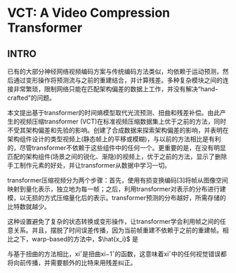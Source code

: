 # VCT: A Video Compression Transformer



## INTRO

已有的大部分神经网络视频编码方案与传统编码方法类似，均依赖于运动预测，然后通过变形操作将预测流与之前的重建结合，并计算残差。多种复杂模块之间的连接非常繁琐，限制网络只能在匹配架构偏差的数据上工作，并没有解决“hand-crafted”的问题。

本文提出基于transformer的时间熵模型取代光流预测、扭曲和残差补偿。由此产生的视频压缩transformer (VCT)在标准视频压缩数据集上优于之前的方法，同时不受其架构偏差和先验的影响。创建了合成数据来探索架构偏差的影响，并表明在架构组件设计的类型视频上(静态帧上的平移或模糊)，与以前的方法相比是有利的，尽管transformer不依赖于这些组件中的任何一个。更重要的是，在没有明显匹配的架构组件(场景之间的锐化、渐隐)的视频上，优于之前的方法，显示了删除手工制作元素的好处，并让transformer从数据中学习一切。

transformer压缩视频分为两个步骤：首先，使用有损变换编码[3]将帧从图像空间映射到量化表示，独立地为每一帧；之后，利用transformer对表示的分布进行建模，以无损的方式压缩量化后的表示。transformer预测的分布越好，所需存储的比特数就越少。

这种设置避免了复杂的状态转换或变形操作，让transformer学会利用帧之间的任意关系。并且，摆脱了时间误差传播，因为当前帧重建不依赖于之前的重建帧。相比之下，warp-based的方法中，$\hat{x_i}$ 是 

与基于扭曲的方法相比，xiˆ是扭曲xi−1ˆ的函数，这意味着xiˆ中的任何视觉错误都将向前传播，并需要额外的比特来用残差纠正。

